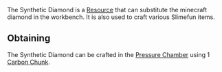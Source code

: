 The Synthetic Diamond is a [Resource](https://github.com/Slimefun/Slimefun4/wiki/Resources) that can substitute the minecraft diamond in the workbench. It is also used to craft various Slimefun items.

## Obtaining
The Synthetic Diamond can be crafted in the [Pressure Chamber](https://github.com/Slimefun/Slimefun4/wiki/Pressure-Chamber) using 1 [Carbon Chunk](https://github.com/Slimefun/Slimefun4/wiki/Carbon-Chunk).
